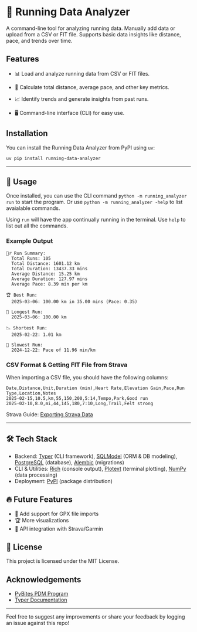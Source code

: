 # 🏃 Running Data Analyzer

A command-line tool for analyzing running data. Manually add data or upload from a CSV or FIT file. Supports basic data insights like distance, pace, and trends over time.

## Features

- 📊 Load and analyze running data from CSV or FIT files.

- 📏 Calculate total distance, average pace, and other key metrics.

- 📈 Identify trends and generate insights from past runs.

- 🖥️ Command-line interface (CLI) for easy use.


## Installation
You can install the Running Data Analyzer from PyPI using `uv`:
```
uv pip install running-data-analyzer
```

---

## 🚀 Usage
Once installed, you can use the CLI command `python -m running_analyzer run` to start the program. Or use `python -m running_analyzer -help` to list avaialable commands.

Using `run` will have the app continually running in the terminal. Use `help` to list out all the commands. 

### Example Output
```
🏃‍♂️ Run Summary:
  Total Runs: 105
  Total Distance: 1601.12 km
  Total Duration: 13437.33 mins
  Average Distance: 15.25 km
  Average Duration: 127.97 mins
  Average Pace: 8.39 min per km

🏆 Best Run:
  2025-03-06: 100.00 km in 35.00 mins (Pace: 0.35)

📏 Longest Run:
  2025-03-06: 100.00 km

📉 Shortest Run:
  2025-02-22: 1.01 km

🐢 Slowest Run:
  2024-12-22: Pace of 11.96 min/km
```

### CSV Format & Getting FIT File from Strava
When importing a CSV file, you should have the following columns:
```
Date,Distance,Unit,Duration (min),Heart Rate,Elevation Gain,Pace,Run Type,Location,Notes
2025-02-15,10.5,km,55,150,200,5:14,Tempo,Park,Good run
2025-02-10,8.0,mi,44,145,180,7:10,Long,Trail,Felt strong
```

Strava Guide: [Exporting Strava Data](https://support.strava.com/hc/en-us/articles/216918437-Exporting-your-Data-and-Bulk-Export)

---

## 🛠️ Tech Stack
- Backend: [Typer](https://typer.tiangolo.com) (CLI framework), [SQLModel](https://sqlmodel.tiangolo.com) (ORM & DB modeling), [PostgreSQL](https://www.postgresql.org) (database), [Alembic](https://pypi.org/project/alembic/) (migrations)
- CLI & Utilities: [Rich](https://rich.readthedocs.io/en/stable/console.html) (console output), [Plotext](https://pypi.org/project/plotext/) (terminal plotting), [NumPy](https://www.google.com/search?client=safari&rls=en&q=numpy&ie=UTF-8&oe=UTF-8&safe=active) (data processing)
- Deployment: [PyPI](https://pypi.org) (package distribution)

## 🔥 Future Features

- 📅 Add support for GPX file imports
- 🏆 More visualizations
- 📝 API integration with Strava/Garmin


## 📄 License

This project is licensed under the MIT License.

## Acknowledgements

- [PyBites PDM Program](https://pybit.es/catalogue/the-pdm-program/)
- [Typer Documentation](https://typer.tiangolo.com)

---
Feel free to suggest any improvements or share your feedback by logging an issue against this repo!
